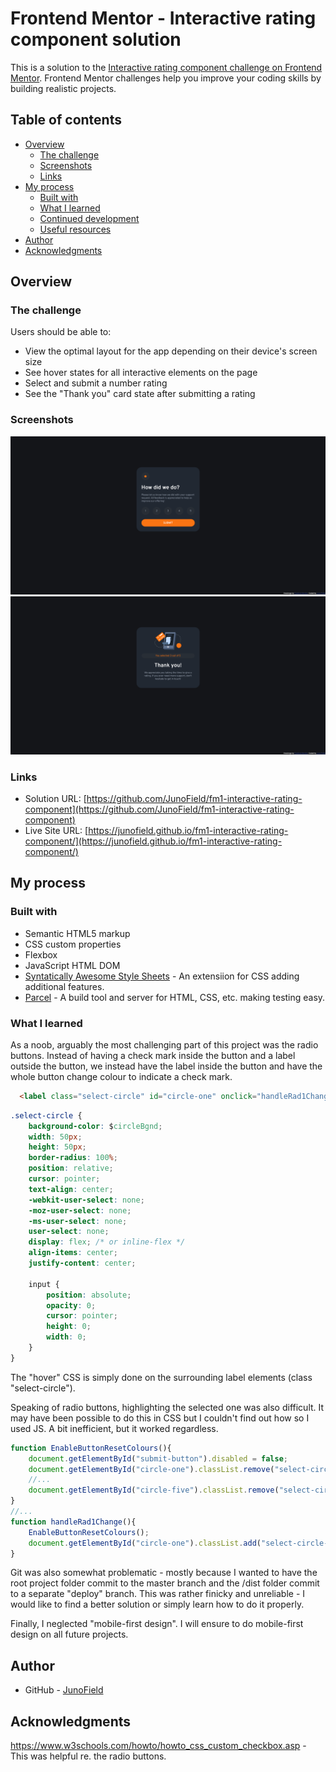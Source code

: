 # Frontend Mentor - Interactive rating component solution

This is a solution to the [Interactive rating component challenge on Frontend Mentor](https://www.frontendmentor.io/challenges/interactive-rating-component-koxpeBUmI). Frontend Mentor challenges help you improve your coding skills by building realistic projects. 

## Table of contents

- [Overview](#overview)
  - [The challenge](#the-challenge)
  - [Screenshots](#screenshots)
  - [Links](#links)
- [My process](#my-process)
  - [Built with](#built-with)
  - [What I learned](#what-i-learned)
  - [Continued development](#continued-development)
  - [Useful resources](#useful-resources)
- [Author](#author)
- [Acknowledgments](#acknowledgments)


## Overview

### The challenge

Users should be able to:

- View the optimal layout for the app depending on their device's screen size
- See hover states for all interactive elements on the page
- Select and submit a number rating
- See the "Thank you" card state after submitting a rating

### Screenshots

![](./screenshot-main.png)
![](./screenshot-thanks.png)


### Links

- Solution URL: [https://github.com/JunoField/fm1-interactive-rating-component](https://github.com/JunoField/fm1-interactive-rating-component)
- Live Site URL: [https://junofield.github.io/fm1-interactive-rating-component/](https://junofield.github.io/fm1-interactive-rating-component/)

## My process

### Built with

- Semantic HTML5 markup
- CSS custom properties
- Flexbox
- JavaScript HTML DOM
- [Syntatically Awesome Style Sheets](https://sass-lang.com/) - An extensiion for CSS adding additional features.
- [Parcel](https://parceljs.org/) - A build tool and server for HTML, CSS, etc. making testing easy.



### What I learned

As a noob, arguably the most challenging part of this project was the radio buttons. Instead of having a check mark inside the button and a label outside the button, we instead have the label inside the button and have the whole button change colour to indicate a check mark.

```html
  <label class="select-circle" id="circle-one" onclick="handleRad1Change()">1<input type="radio" id="radio-one" name="radio-rating"></label>
```
```css
.select-circle {
    background-color: $circleBgnd;
    width: 50px;
    height: 50px;
    border-radius: 100%;   
    position: relative;
    cursor: pointer;
    text-align: center;
    -webkit-user-select: none;
    -moz-user-select: none;
    -ms-user-select: none;
    user-select: none;
    display: flex; /* or inline-flex */
    align-items: center; 
    justify-content: center;

    input {
        position: absolute;
        opacity: 0;
        cursor: pointer;
        height: 0;
        width: 0;
    }
}
```
The "hover" CSS is simply done on the surrounding label elements (class "select-circle").

Speaking of radio buttons, highlighting the selected one was also difficult. It may have been possible to do this in CSS but I couldn't find out how so I used JS. A bit inefficient, but it worked regardless.

```js
function EnableButtonResetColours(){
    document.getElementById("submit-button").disabled = false;
    document.getElementById("circle-one").classList.remove("select-circle-clicked");
    //...
    document.getElementById("circle-five").classList.remove("select-circle-clicked");
}
//...
function handleRad1Change(){
    EnableButtonResetColours();
    document.getElementById("circle-one").classList.add("select-circle-clicked");
}
```

Git was also somewhat problematic - mostly because I wanted to have the root project folder commit to the master branch and the /dist folder commit to a separate "deploy" branch. This was rather finicky and unreliable - I would like to find a better solution or simply learn how to do it properly.


Finally, I neglected "mobile-first design". I will ensure to do mobile-first design on all future projects.


## Author

- GitHub - [JunoField](https://github.com/JunoField/)


## Acknowledgments

https://www.w3schools.com/howto/howto_css_custom_checkbox.asp - This was helpful re. the radio buttons.

